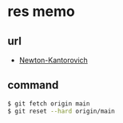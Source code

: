 # res memo

## url
- [Newton-Kantorovich](https://github.com/tak-lab/rigorous_numerics_tutorial_julia)

## command
```bash
$ git fetch origin main
$ git reset --hard origin/main
```